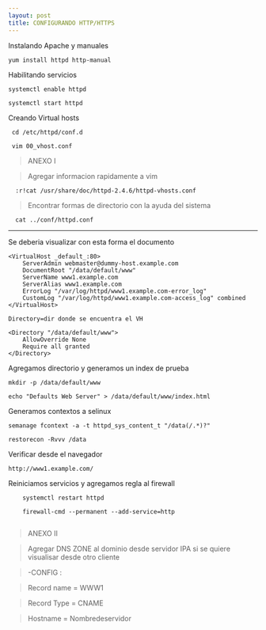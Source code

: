 ```yaml
---
layout: post
title: CONFIGURANDO HTTP/HTTPS
---
```




Instalando Apache y manuales

    yum install httpd http-manual
    
Habilitando servicios

    systemctl enable httpd
    
    systemctl start httpd
    
Creando Virtual hosts
 
     cd /etc/httpd/conf.d
 
     vim 00_vhost.conf

>ANEXO I

>Agregar informacion rapidamente a vim

      :r!cat /usr/share/doc/httpd-2.4.6/httpd-vhosts.conf

>Encontrar formas de directorio con la ayuda del sistema

      cat ../conf/httpd.conf

______________________________________


Se deberia visualizar con esta forma el documento

```
<VirtualHost _default_:80>
    ServerAdmin webmaster@dummy-host.example.com
    DocumentRoot "/data/default/www"
    ServerName www1.example.com
    ServerAlias www1.example.com
    ErrorLog "/var/log/httpd/www1.example.com-error_log"
    CustomLog "/var/log/httpd/www1.example.com-access_log" combined
</VirtualHost>

Directory=dir donde se encuentra el VH

<Directory "/data/default/www">
    AllowOverride None
    Require all granted
</Directory>
```

Agregamos directorio y generamos un index de prueba

    mkdir -p /data/default/www

    echo "Defaults Web Server" > /data/default/www/index.html
    
Generamos contextos a selinux 

    semanage fcontext -a -t httpd_sys_content_t "/data(/.*)?"
    
    restorecon -Rvvv /data
    
 Verificar desde el navegador
    
    http://www1.example.com/


Reiniciamos servicios y agregamos regla al firewall

```
    systemctl restart httpd

    firewall-cmd --permanent --add-service=http


```

>ANEXO II

>Agregar DNS ZONE al dominio desde servidor IPA si se quiere visualisar desde otro cliente

>-CONFIG :

>Record name = WWW1

>Record Type = CNAME

>Hostname = Nombredeservidor









    

